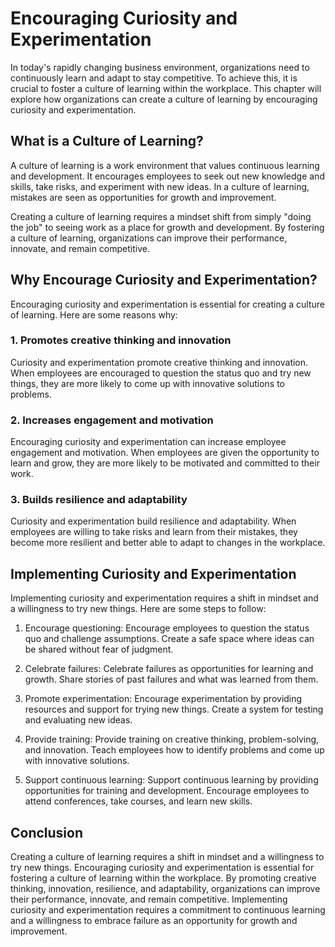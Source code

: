 Encouraging Curiosity and Experimentation
====================================================================================

In today's rapidly changing business environment, organizations need to continuously learn and adapt to stay competitive. To achieve this, it is crucial to foster a culture of learning within the workplace. This chapter will explore how organizations can create a culture of learning by encouraging curiosity and experimentation.

What is a Culture of Learning?
------------------------------

A culture of learning is a work environment that values continuous learning and development. It encourages employees to seek out new knowledge and skills, take risks, and experiment with new ideas. In a culture of learning, mistakes are seen as opportunities for growth and improvement.

Creating a culture of learning requires a mindset shift from simply "doing the job" to seeing work as a place for growth and development. By fostering a culture of learning, organizations can improve their performance, innovate, and remain competitive.

Why Encourage Curiosity and Experimentation?
--------------------------------------------

Encouraging curiosity and experimentation is essential for creating a culture of learning. Here are some reasons why:

### 1. Promotes creative thinking and innovation

Curiosity and experimentation promote creative thinking and innovation. When employees are encouraged to question the status quo and try new things, they are more likely to come up with innovative solutions to problems.

### 2. Increases engagement and motivation

Encouraging curiosity and experimentation can increase employee engagement and motivation. When employees are given the opportunity to learn and grow, they are more likely to be motivated and committed to their work.

### 3. Builds resilience and adaptability

Curiosity and experimentation build resilience and adaptability. When employees are willing to take risks and learn from their mistakes, they become more resilient and better able to adapt to changes in the workplace.

Implementing Curiosity and Experimentation
------------------------------------------

Implementing curiosity and experimentation requires a shift in mindset and a willingness to try new things. Here are some steps to follow:

1. Encourage questioning: Encourage employees to question the status quo and challenge assumptions. Create a safe space where ideas can be shared without fear of judgment.

2. Celebrate failures: Celebrate failures as opportunities for learning and growth. Share stories of past failures and what was learned from them.

3. Promote experimentation: Encourage experimentation by providing resources and support for trying new things. Create a system for testing and evaluating new ideas.

4. Provide training: Provide training on creative thinking, problem-solving, and innovation. Teach employees how to identify problems and come up with innovative solutions.

5. Support continuous learning: Support continuous learning by providing opportunities for training and development. Encourage employees to attend conferences, take courses, and learn new skills.

Conclusion
----------

Creating a culture of learning requires a shift in mindset and a willingness to try new things. Encouraging curiosity and experimentation is essential for fostering a culture of learning within the workplace. By promoting creative thinking, innovation, resilience, and adaptability, organizations can improve their performance, innovate, and remain competitive. Implementing curiosity and experimentation requires a commitment to continuous learning and a willingness to embrace failure as an opportunity for growth and improvement.
